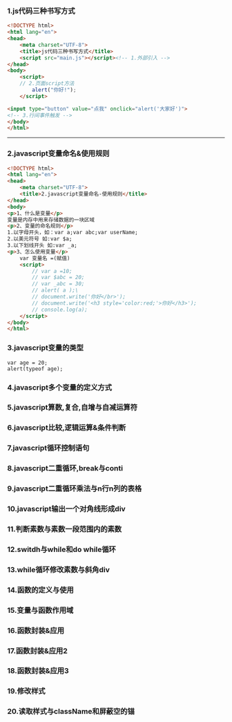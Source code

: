 ### 1.js代码三种书写方式  
```html
<!DOCTYPE html>
<html lang="en">
<head>
	<meta charset="UTF-8">
	<title>js代码三种书写方式</title>
	<script src="main.js"></script><!-- 1.外部引入 -->
</head>
<body>
	<script>
	// 2.页面script方法
		alert("你好!");
	</script>

<input type="button" value="点我" onclick="alert('大家好')">
<!-- 3.行间事件触发 -->
</body>
</html>
```
---
### 2.javascript变量命名&使用规则
```html
<!DOCTYPE html>
<html lang="en">
<head>
	<meta charset="UTF-8">
	<title>2.javascript变量命名-使用规则</title>
</head>
<body>
<p>1、什么是变量</p>
变量是内存中用来存储数据的一块区域
<p>2、变量的命名规则</p>
1.以字母开头，如：var a;var abc;var userName;
2.以美元符号 如:var $a;
3.以下划线开头 如:var _a;
<p>3、怎么使用变量</p>
	var 变量名 =(赋值)
	<script>
		// var a =10;
		// var $abc = 20;
		// var _abc = 30;
		// alert( a );\
		// document.write('你好</br>');
		// document.write('<h3 style='color:red;'>你好</h3>');
		// console.log(a);
	</script>
</body>
</html>
```
### 3.javascript变量的类型
```script
var age = 20;
alert(typeof age);
```
### 4.javascript多个变量的定义方式  
### 5.javascript算数,复合,自增与自减运算符  
### 6.javascript比较,逻辑运算&条件判断  
### 7.javascript循环控制语句  
### 8.javascript二重循环,break与conti  
### 9.javascript二重循环乘法与n行n列的表格  
### 10.javascript输出一个对角线形成div  
### 11.判断素数与素数一段范围内的素数  
### 12.switdh与while和do while循环  
### 13.while循环修改素数与斜角div  
### 14.函数的定义与使用  
### 15.变量与函数作用域  
### 16.函数封装&应用  
### 17.函数封装&应用2  
### 18.函数封装&应用3  
### 19.修改样式  
### 20.读取样式与className和屏蔽空的锚  